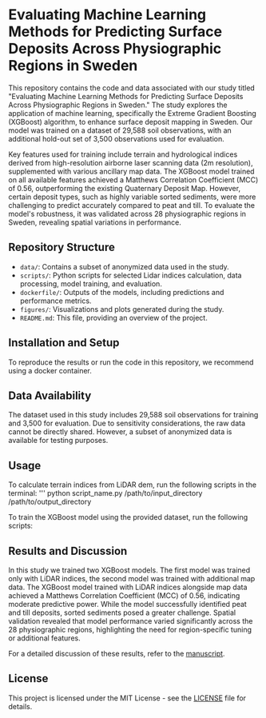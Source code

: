 # Evaluating Machine Learning Methods for Predicting Surface Deposits Across Physiographic Regions in Sweden

This repository contains the code and data associated with our study titled "Evaluating Machine Learning Methods for Predicting Surface Deposits Across Physiographic Regions in Sweden." The study explores the application of machine learning, specifically the Extreme Gradient Boosting (XGBoost) algorithm, to enhance surface deposit mapping in Sweden. Our model was trained on a dataset of 29,588 soil observations, with an additional hold-out set of 3,500 observations used for evaluation.

Key features used for training include terrain and hydrological indices derived from high-resolution airborne laser scanning data (2m resolution), supplemented with various ancillary map data. The XGBoost model trained on all available features achieved a Matthews Correlation Coefficient (MCC) of 0.56, outperforming the existing Quaternary Deposit Map. However, certain deposit types, such as highly variable sorted sediments, were more challenging to predict accurately compared to peat and till. To evaluate the model's robustness, it was validated across 28 physiographic regions in Sweden, revealing spatial variations in performance.

## Repository Structure

- `data/`: Contains a subset of anonymized data used in the study.
- `scripts/`: Python scripts for selected Lidar indices calculation, data processing, model training, and evaluation.
- `dockerfile/`: Outputs of the models, including predictions and performance metrics.
- `figures/`: Visualizations and plots generated during the study.
- `README.md`: This file, providing an overview of the project.

## Installation and Setup

To reproduce the results or run the code in this repository, we recommend using a docker container.

## Data Availability

The dataset used in this study includes 29,588 soil observations for training and 3,500 for evaluation. Due to sensitivity considerations, the raw data cannot be directly shared. However, a subset of anonymized data is available for testing purposes. 

## Usage

To calculate terrain indices from LiDAR dem, run the following scripts in the terminal:
''' python script_name.py /path/to/input_directory /path/to/output_directory


To train the XGBoost model using the provided dataset, run the following scripts:

## Results and Discussion

In this study we trained two XGBoost models. The first model was trained only with LiDAR indices, the second model was trained with additional map data. The XGBoost model trained with LiDAR indices alongside map data achieved a Matthews Correlation Coefficient (MCC) of 0.56, indicating moderate predictive power. While the model successfully identified peat and till deposits, sorted sediments posed a greater challenge. Spatial validation revealed that model performance varied significantly across the 28 physiographic regions, highlighting the need for region-specific tuning or additional features.

For a detailed discussion of these results, refer to the [manuscript](link-to-manuscript).

## License

This project is licensed under the MIT License - see the [LICENSE](LICENSE) file for details.
